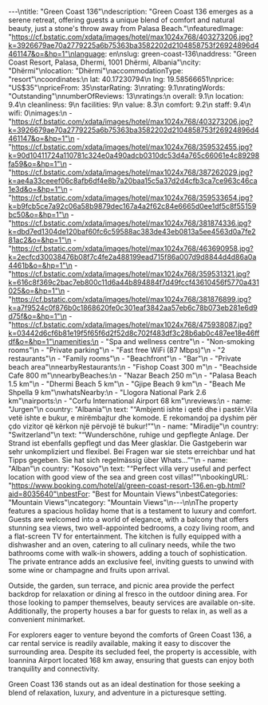 ---\ntitle: "Green Coast 136"\ndescription: "Green Coast 136 emerges as a serene retreat, offering guests a unique blend of comfort and natural beauty, just a stone's throw away from Palasa Beach."\nfeaturedImage: "https://cf.bstatic.com/xdata/images/hotel/max1024x768/403273206.jpg?k=3926679ae70a2779225a6b75363ba3582202d2104858753f26924896d4461147&o=&hp=1"\nlanguage: en\nslug: green-coast-136\naddress: "Green Coast Resort, Palasa, Dhermi, 1001 Dhërmi, Albania"\ncity: "Dhërmi"\nlocation: "Dhërmi"\naccommodationType: "resort"\ncoordinates:\n  lat: 40.17230794\n  lng: 19.58566651\nprice: "US$35"\npriceFrom: 35\nstarRating: 3\nrating: 9.1\nratingWords: "Outstanding"\nnumberOfReviews: 13\nratings:\n  overall: 9.1\n  location: 9.4\n  cleanliness: 9\n  facilities: 9\n  value: 8.3\n  comfort: 9.2\n  staff: 9.4\n  wifi: 0\nimages:\n  - "https://cf.bstatic.com/xdata/images/hotel/max1024x768/403273206.jpg?k=3926679ae70a2779225a6b75363ba3582202d2104858753f26924896d4461147&o=&hp=1"\n  - "https://cf.bstatic.com/xdata/images/hotel/max1024x768/359532455.jpg?k=90d10411724a110781c324e0a490adcb0310dc53d4a765c66061e4c89298fa59&o=&hp=1"\n  - "https://cf.bstatic.com/xdata/images/hotel/max1024x768/387262029.jpg?k=ae4a33ceeef06c8afb6df4e8b7a20baa15c5a37d2d4cfb3ca7ce963c46ca1e3d&o=&hp=1"\n  - "https://cf.bstatic.com/xdata/images/hotel/max1024x768/359533654.jpg?k=b9fcb5ce7a92c06a58b9879dec167a4a2f62c84e6665d0ee1df5c8f55159bc50&o=&hp=1"\n  - "https://cf.bstatic.com/xdata/images/hotel/max1024x768/381874336.jpg?k=dbd7ed1304de120baf60fc6c59588ac383de43eb0813a5ee4563d0a7fe281ac2&o=&hp=1"\n  - "https://cf.bstatic.com/xdata/images/hotel/max1024x768/463690958.jpg?k=2ecfcd30038476b08f7c4fe2a488199ead715f86a007d9d8844d4d86a0a4461b&o=&hp=1"\n  - "https://cf.bstatic.com/xdata/images/hotel/max1024x768/359531321.jpg?k=616c8f369c2bac7eb800c11d6a44b894884f7d49fccf43610456f5770a431025&o=&hp=1"\n  - "https://cf.bstatic.com/xdata/images/hotel/max1024x768/381876899.jpg?k=a7f9524c0f876b0c1868620fe0c301eaf3842aa57eb6c78b073eb281e6d9d75f&o=&hp=1"\n  - "https://cf.bstatic.com/xdata/images/hotel/max1024x768/475938087.jpg?k=03442d6cf6b81e19f5f65f6d2f52d8c702f483df3c28b6ab0c487ee18e46ffdf&o=&hp=1"\namenities:\n  - "Spa and wellness centre"\n  - "Non-smoking rooms"\n  - "Private parking"\n  - "Fast free WiFi (87 Mbps)"\n  - "2 restaurants"\n  - "Family rooms"\n  - "Beachfront"\n  - "Bar"\n  - "Private beach area"\nnearbyRestaurants:\n  - "Fishop Coast 300 m"\n  - "Beachside Cafe 800 m"\nnearbyBeaches:\n  - "Nazar Beach 250 m"\n  - "Palasa Beach 1.5 km"\n  - "Dhermi Beach 5 km"\n  - "Gjipe Beach 9 km"\n  - "Beach Me Shpella 9 km"\nwhatsNearby:\n  - "Llogora National Park 2.6 km"\nairports:\n  - "Corfu International Airport 68 km"\nreviews:\n  - name: "Jurgen"\n    country: "Albania"\n    text: "“Ambjenti ishte i qetë dhe i pastër.Vila vetë ishte e bukur, e mirëmbajtur dhe komode. E rekomandoj pa dyshim për çdo vizitor që kërkon një përvojë të bukur!”"\n  - name: "Miradije"\n    country: "Switzerland"\n    text: "“Wunderschöne, ruhige und gepflegte Anlage. Der Strand ist ebenfalls gepflegt und das Meer glasklar. Die Gastgeberin war sehr unkompliziert und flexibel. Bei Fragen war sie stets erreichbar und hat Tipps gegeben. Sie hat sich regelmässig über Whats...”"\n  - name: "Alban"\n    country: "Kosovo"\n    text: "“Perfect villa very useful and perfect location with good view of the sea and green cost villas!”"\nbookingURL: "https://www.booking.com/hotel/al/green-coast-resort-136.en-gb.html?aid=8035640"\nbestFor: "Best for Mountain Views"\nbestCategories: "Mountain Views"\ncategory: "Mountain Views"\n---\n\nThe property features a spacious holiday home that is a testament to luxury and comfort. Guests are welcomed into a world of elegance, with a balcony that offers stunning sea views, two well-appointed bedrooms, a cozy living room, and a flat-screen TV for entertainment. The kitchen is fully equipped with a dishwasher and an oven, catering to all culinary needs, while the two bathrooms come with walk-in showers, adding a touch of sophistication. The private entrance adds an exclusive feel, inviting guests to unwind with some wine or champagne and fruits upon arrival.

Outside, the garden, sun terrace, and picnic area provide the perfect backdrop for relaxation or dining al fresco in the outdoor dining area. For those looking to pamper themselves, beauty services are available on-site. Additionally, the property houses a bar for guests to relax in, as well as a convenient minimarket.

For explorers eager to venture beyond the comforts of Green Coast 136, a car rental service is readily available, making it easy to discover the surrounding area. Despite its secluded feel, the property is accessible, with Ioannina Airport located 168 km away, ensuring that guests can enjoy both tranquility and connectivity.

Green Coast 136 stands out as an ideal destination for those seeking a blend of relaxation, luxury, and adventure in a picturesque setting.